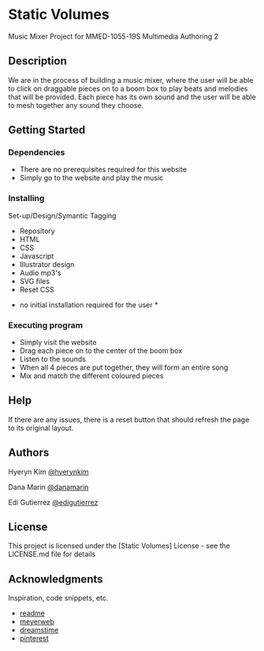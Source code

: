 # Static Volumes

Music Mixer Project for MMED-1055-19S Multimedia Authoring 2

## Description

We are in the process of building a music mixer, where the user will be able to click
on draggable pieces on to a boom box to play beats and melodies that will be provided.
Each piece has its own sound and the user will be able to mesh together any sound they
choose.

## Getting Started

### Dependencies

- There are no prerequisites required for this website
- Simply go to the website and play the music

### Installing

Set-up/Design/Symantic Tagging

- Repository
- HTML
- CSS
- Javascript
- Illustrator design
- Audio mp3's
- SVG files
- Reset CSS

* no initial installation required for the user *

### Executing program

- Simply visit the website
- Drag each piece on to the center of the boom box
- Listen to the sounds
- When all 4 pieces are put together, they will form an entire song
- Mix and match the different coloured pieces

## Help

If there are any issues, there is a reset button that should refresh the page to its original
layout.

## Authors

Hyeryn Kim
[@hyerynkim](www.instagram.com)

Dana Marin 
[@danamarin](www.fanshaweonline.ca)

Edi Gutierrez
[@edigutierrez](www.fanshaweonline.ca)

## License

This project is licensed under the [Static Volumes] License - see the LICENSE.md file for details

## Acknowledgments

Inspiration, code snippets, etc.
* [readme](https://gist.github.com/DomPizzie/7a5ff55ffa9081f2de27c315f5018afc)
* [meyerweb](https://meyerweb.com/eric/tools/css/reset/index.html)
* [dreamstime](https://www.dreamstime.com/retro-vintage-cassette-tape-vector-illustration-isolated-white-background-retro-vintage-cassette-tape-vector-illustration-image129576955)
* [pinterest](https://www.pinterest.com)